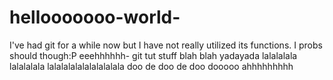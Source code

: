 # hellooooooo-world-
I've had git for a while now but I have not really utilized its functions. I probs should though:P
eeehhhhhh- git tut stuff blah blah yadayada lalalalala lalalalala lalalalalalalalalalala doo de doo de doo dooooo ahhhhhhhhh
